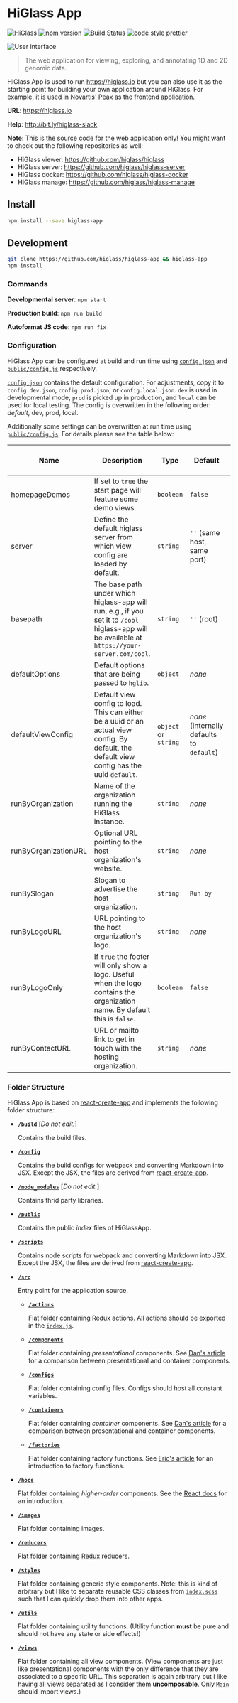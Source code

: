 # HiGlass App

[![HiGlass](https://img.shields.io/badge/higlass-👍-red.svg?colorB=3676b4)](http://higlass.io)
[![npm version](https://img.shields.io/npm/v/higlass-app.svg)](https://www.npmjs.com/package/higlass-app)
[![Build Status](https://travis-ci.org/higlass/higlass-app.svg?branch=master)](https://travis-ci.org/higlass/higlass-app)
[![code style prettier](https://img.shields.io/badge/code_style-prettier-ff69b4.svg)](https://github.com/prettier/prettier)

![User interface](teaser.png)

> The web application for viewing, exploring, and annotating 1D and 2D genomic data.

HiGlass App is used to run https://higlass.io but you can also use it as the starting point for building your own application around HiGlass. For example, it is used in [Novartis' Peax](https://github.com/Novartis/peax) as the frontend application.

**URL**: https://higlass.io

**Help**: http://bit.ly/higlass-slack

**Note**: This is the source code for the web application only! You might want to check out the following repositories as well:

- HiGlass viewer: https://github.com/higlass/higlass
- HiGlass server: https://github.com/higlass/higlass-server
- HiGlass docker: https://github.com/higlass/higlass-docker
- HiGlass manage: https://github.com/higlass/higlass-manage

## Install

```bash
npm install --save higlass-app
```

## Development

```bash
git clone https://github.com/higlass/higlass-app && higlass-app
npm install
```

### Commands

**Developmental server**: `npm start`

**Production build**: `npm run build`

**Autoformat JS code**: `npm run fix`

### Configuration

HiGlass App can be configured at build and run time using [`config.json`](config.json) and [`public/config.js`](public/config.js) respectively.

[`config.json`](config.json) contains the default configuration. For adjustments, copy it to `config.dev.json`, `config.prod.json`, or `config.local.json`. `dev` is used in developmental mode, `prod` is picked up in production, and `local` can be used for local testing. The config is overwritten in the following order: _default_, dev, prod, local.

Additionally some settings can be overwritten at run time using [`public/config.js`](public/config.js). For details please see the table below:

| Name                 | Description                                                                                                                                     | Type                 | Default                                   | config.js name               | Configurable via `config.js` only |
| -------------------- | ----------------------------------------------------------------------------------------------------------------------------------------------- | -------------------- | ----------------------------------------- | ---------------------------- | --------------------------------- |
| homepageDemos        | If set to `true` the start page will feature some demo views.                                                                                   | `boolean`            | `false`                                   | HGAC_HOMEPAGE_DEMOS          | no                                |
| server               | Define the default higlass server from which view config are loaded by default.                                                                 | `string`             | `''` (same host, same port)               | HGAC_SERVER                  | no                                |
| basepath             | The base path under which higlass-app will run, e.g., if you set it to `/cool` higlass-app will be available at `https://your-server.com/cool`. | `string`             | `''` (root)                               | HGAC_BASEPATH                | no                                |
| defaultOptions       | Default options that are being passed to `hglib`.                                                                                               | `object`             | _none_                                    | HGAC_DEFAULT_OPTIONS         | no                                |
| defaultViewConfig    | Default view config to load. This can either be a uuid or an actual view config. By default, the default view config has the uuid `default`.    | `object` or `string` | _none_ (internally defaults to `default`) | HGAC_DEFAULT_VIEW_CONFIG     | no                                |
| runByOrganization    | Name of the organization running the HiGlass instance.                                                                                          | `string`             | _none_                                    | HGAC_RUN_BY_ORGANIZATION     | yes                               |
| runByOrganizationURL | Optional URL pointing to the host organization's website.                                                                                       | `string`             | _none_                                    | HGAC_RUN_BY_ORGANIZATION_URL | yes                               |
| runBySlogan          | Slogan to advertise the host organization.                                                                                                      | `string`             | `Run by`                                  | HGAC_RUN_BY_SLOGAN           | yes                               |
| runByLogoURL         | URL pointing to the host organization's logo.                                                                                                   | `string`             | _none_                                    | HGAC_RUN_BY_LOGO_URL         | yes                               |
| runByLogoOnly        | If `true` the footer will only show a logo. Useful when the logo contains the organization name. By default this is `false`.                    | `boolean`            | `false`                                   | HGAC_RUN_BY_LOGO_ONLY        | yes                               |
| runByContactURL      | URL or mailto link to get in touch with the hosting organization.                                                                               | `string`             | _none_                                    | HGAC_RUN_BY_CONTACT_URL      | yes                               |

### Folder Structure

HiGlass App is based on [react-create-app](https://github.com/facebookincubator/create-react-app) and implements the following folder structure:

- **[`/build`](build)** [_Do not edit._]

  Contains the build files.

- **[`/config`](config)**

  Contains the build configs for webpack and converting Markdown into JSX. Except the JSX, the files are derived from [react-create-app](https://github.com/facebookincubator/create-react-app).

- **[`/node_modules`](node_modules)** [_Do not edit._]

  Contains thrid party libraries.

- **[`/public`](public)**

  Contains the public _index_ files of HiGlassApp.

- **[`/scripts`](scripts)**

  Contains node scripts for webpack and converting Markdown into JSX. Except the JSX, the files are derived from [react-create-app](https://github.com/facebookincubator/create-react-app).

- **[`/src`](src)**

  Entry point for the application source.

  - **[`/actions`](actions)**

    Flat folder containing Redux actions. All actions should be exported in the [`index.js`](src/actions/index.js).

  - **[`/components`](components)**

    Flat folder containing _presentational_ components. See [Dan's article](https://medium.com/@dan_abramov/smart-and-dumb-components-7ca2f9a7c7d0) for a comparison between presentational and container components.

  - **[`/configs`](configs)**

    Flat folder containing config files. Configs should host all constant variables.

  - **[`/containers`](containers)**

    Flat folder containing _container_ components. See [Dan's article](https://medium.com/@dan_abramov/smart-and-dumb-components-7ca2f9a7c7d0) for a comparison between presentational and container components.

  - **[`/factories`](factories)**

    Flat folder containing factory functions. See [Eric's article](https://medium.com/javascript-scene/javascript-factory-functions-with-es6-4d224591a8b1) for an introduction to factory functions.

* **[`/hocs`](hocs)**

  Flat folder containing _higher-order_ components. See the [React docs](https://reactjs.org/docs/higher-order-components.html) for an introduction.

* **[`/images`](images)**

  Flat folder containing images.

* **[`/reducers`](reducers)**

  Flat folder containing [Redux](https://github.com/reduxjs/redux) reducers.

* **[`/styles`](styles)**

  Flat folder containing generic style components. Note: this is kind of arbitrary but I like to separate reusable CSS classes from [`index.scss`](src/index.scss) such that I can quickly drop them into other apps.

* **[`/utils`](utils)**

  Flat folder containing utility functions. (Utility function **must** be pure and should not have any state or side effects!)

* **[`/views`](views)**

  Flat folder containing all view components. (View components are just like presentational components with the only difference that they are associated to a specific URL. This separation is again arbitrary but I like having all views separated as I consider them **uncomposable**. Only [`Main`](src/components/Main.js) should import views.)
